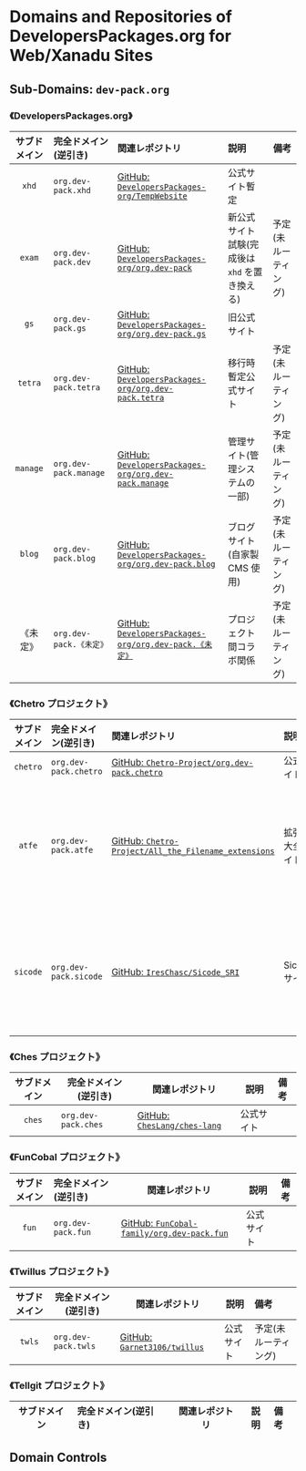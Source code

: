 # Domains and Repositories of DevelopersPackages.org for Web/Xanadu Sites

## Sub-Domains: `dev-pack.org`

### 《DevelopersPackages.org》

| サブドメイン | 完全ドメイン(逆引き)    | 関連レポジトリ                                                                                                            | 説明                                          | 備考                 |
| :----------: | :---------------------- | :------------------------------------------------------------------------------------------------------------------------ | :-------------------------------------------- | -------------------- |
|    `xhd`     | `org.dev-pack.xhd`      | [GitHub: `DevelopersPackages-org/TempWebsite`](https://github.com/DevelopersPackages-org/TempWebsite)                     | 公式サイト暫定                                |                      |
|    `exam`    | `org.dev-pack.dev`      | [GitHub: `DevelopersPackages-org/org.dev-pack`](https://github.com/DevelopersPackages-org/org.dev-pack)                   | 新公式サイト試験(完成後は `xhd` を置き換える) | 予定(未ルーティング) |
|     `gs`     | `org.dev-pack.gs`       | [GitHub: `DevelopersPackages-org/org.dev-pack.gs`](https://github.com/DevelopersPackages-org/org.dev-pack.gs)             | 旧公式サイト                                  |                      |
|   `tetra`    | `org.dev-pack.tetra`    | [GitHub: `DevelopersPackages-org/org.dev-pack.tetra`](https://github.com/DevelopersPackages-org/org.dev-pack.tetra)       | 移行時暫定公式サイト                          | 予定(未ルーティング) |
|   `manage`   | `org.dev-pack.manage`   | [GitHub: `DevelopersPackages-org/org.dev-pack.manage`](https://github.com/DevelopersPackages-org/org.dev-pack.manage)     | 管理サイト(管理システムの一部)                | 予定(未ルーティング) |
|    `blog`    | `org.dev-pack.blog`     | [GitHub: `DevelopersPackages-org/org.dev-pack.blog`](https://github.com/DevelopersPackages-org/org.dev-pack.blog)         | ブログサイト(自家製 CMS 使用)                 | 予定(未ルーティング) |
|   《未定》   | `org.dev-pack.《未定》` | [GitHub: `DevelopersPackages-org/org.dev-pack.《未定》`](https://github.com/DevelopersPackages-org/org.dev-pack.《未定》) | プロジェクト間コラボ関係                      | 予定(未ルーティング) |

### 《Chetro プロジェクト》

| サブドメイン | 完全ドメイン(逆引き)  | 関連レポジトリ                                                                                                        | 説明             | 備考                 |
| :----------: | :-------------------- | :-------------------------------------------------------------------------------------------------------------------- | :--------------- | -------------------- |
|   `chetro`   | `org.dev-pack.chetro` | [GitHub: `Chetro-Project/org.dev-pack.chetro`](https://github.com/Chetro-Project/org.dev-pack.chetro)                 | 公式サイト       |                      |
|    `atfe`    | `org.dev-pack.atfe`   | [GitHub: `Chetro-Project/All_the_Filename_extensions`](https://github.com/Chetro-Project/All_the_Filename_extensions) | 拡張子大全サイト | 予定(未ルーティング) |
|   `sicode`   | `org.dev-pack.sicode` | [GitHub: `IresChasc/Sicode_SRI`](https://github.com/IresChasc/Sicode_SRI)                                             | Sicode サイト    | 予定(未ルーティング) |

### 《Ches プロジェクト》

| サブドメイン | 完全ドメイン(逆引き) | 関連レポジトリ                                                        | 説明       | 備考 |
| :----------: | -------------------- | --------------------------------------------------------------------- | ---------- | :--- |
|    `ches`    | `org.dev-pack.ches`  | [GitHub: `ChesLang/ches-lang`](https://github.com/ChesLang/ches-lang) | 公式サイト |      |

### 《FunCobal プロジェクト》

| サブドメイン | 完全ドメイン(逆引き) | 関連レポジトリ                                                                                    | 説明       | 備考 |
| :----------: | :------------------- | ------------------------------------------------------------------------------------------------- | ---------- | ---- |
|    `fun`     | `org.dev-pack.fun`   | [GitHub: `FunCobal-family/org.dev-pack.fun`](https://github.com/FunCobal-family/org.dev-pack.fun) | 公式サイト |      |

### 《Twillus プロジェクト》

| サブドメイン | 完全ドメイン(逆引き) | 関連レポジトリ                                                        | 説明       | 備考                 |
| :----------: | -------------------- | --------------------------------------------------------------------- | ---------- | :------------------- |
|    `twls`    | `org.dev-pack.twls`  | [GitHub: `Garnet3106/twillus`](https://github.com/Garnet3106/twillus) | 公式サイト | 予定(未ルーティング) |

### 《Tellgit プロジェクト》

| サブドメイン | 完全ドメイン(逆引き) | 関連レポジトリ | 説明 | 備考 |
| :----------: | :------------------- | -------------- | ---- | :--- |

## Domain Controls
